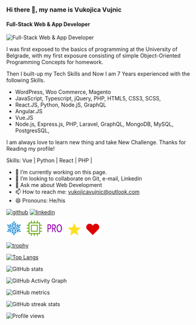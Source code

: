 ### Hi there 👋, my name is Vukojica Vujnic
#### Full-Stack Web & App Developer
![Full-Stack Web & App Developer](https://media-exp1.licdn.com/dms/image/C5622AQH3PnBFFJkG1Q/feedshare-shrink_800/0/1646242521191?e=1649289600&v=beta&t=XjRktHqrRgkK_9201l3Os1w5Kj1qFBBfXXDsMc0nb20)

I was first exposed to the basics of programming at the University of Belgrade, with my first exposure consisting of simple Object-Oriented Programming Concepts for homework.

Then I built-up my Tech Skills and Now I am 7 Years experienced with the following Skills. 

- WordPress, Woo Commerce, Magento
- JavaScript, Typescript, jQuery, PHP, HTML5, CSS3, SCSS,
- React.JS, Python, Node.jS, GraphQL
- Angular.JS 
- Vue.JS
- Node.js, Express.js, PHP, Laravel, GraphQL, MongoDB, MySQL, PostgresSQL,

I am always love to learn new thing and take New Challenge. 
Thanks for Reading my profile!

Skills: Vue | Python | React | PHP |

- 🔭 I’m currently working on this page. 
- 👯 I’m looking to collaborate on Git, e-mail, Linkedin 
- 💬 Ask me about Web Development 
- 📫 How to reach me: vukojicavujnic@outlook.com 
- 😄 Pronouns: He/his 


[<img src='https://cdn.jsdelivr.net/npm/simple-icons@3.0.1/icons/github.svg' alt='github' height='40'>](https://github.com/vukojicavujnic)  [<img src='https://cdn.jsdelivr.net/npm/simple-icons@3.0.1/icons/linkedin.svg' alt='linkedin' height='40'>](https://www.linkedin.com/in/https://www.linkedin.com/in/vukojica-vujnic//)  

<a href='https://archiveprogram.github.com/'><img src='https://raw.githubusercontent.com/acervenky/animated-github-badges/master/assets/acbadge.gif' width='40' height='40'></a> <a href='https://docs.github.com/en/developers'><img src='https://raw.githubusercontent.com/acervenky/animated-github-badges/master/assets/devbadge.gif' width='40' height='40'></a> <a href='https://github.com/pricing'><img src='https://raw.githubusercontent.com/acervenky/animated-github-badges/master/assets/pro.gif' width='40' height='40'></a> <a href='https://stars.github.com/'><img src='https://raw.githubusercontent.com/acervenky/animated-github-badges/master/assets/starbadge.gif' width='35' height='35'></a> <a href='https://docs.github.com/en/github/supporting-the-open-source-community-with-github-sponsors'><img src='https://raw.githubusercontent.com/acervenky/animated-github-badges/master/assets/sponsorbadge.gif' width='35' height='35'></a> 

[![trophy](https://github-profile-trophy.vercel.app/?username=vukojicavujnic)](https://github.com/ryo-ma/github-profile-trophy)

[![Top Langs](https://github-readme-stats.vercel.app/api/top-langs/?username=vukojicavujnic)](https://github.com/anuraghazra/github-readme-stats)

![GitHub stats](https://github-readme-stats.vercel.app/api?username=vukojicavujnic&show_icons=true&count_private=true)  

![GitHub Activity Graph](https://activity-graph.herokuapp.com/graph?username=vukojicavujnic)  

![GitHub metrics](https://metrics.lecoq.io/vukojicavujnic)  

![GitHub streak stats](https://github-readme-streak-stats.herokuapp.com/?user=vukojicavujnic)  

![Profile views](https://gpvc.arturio.dev/vukojicavujnic)  
